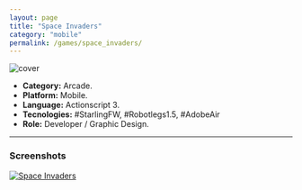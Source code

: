 ```yaml
---
layout: page
title: "Space Invaders"
category: "mobile"
permalink: /games/space_invaders/
---
```


![cover]({{site.baseurl}}/images/thumb/thumb_space_invaders.jpeg)

+ **Category:** Arcade.
+ **Platform:** Mobile.
+ **Language:** Actionscript 3.
+ **Tecnologies:** #StarlingFW, #Robotlegs1.5, #AdobeAir
+ **Role:** Developer / Graphic Design.

* * *

### Screenshots

[![Space Invaders]({{site.baseurl}}/images/screenshots/game_space_invaders.png)]({{site.baseurl}}/images/screenshots/game_space_invaders.png)